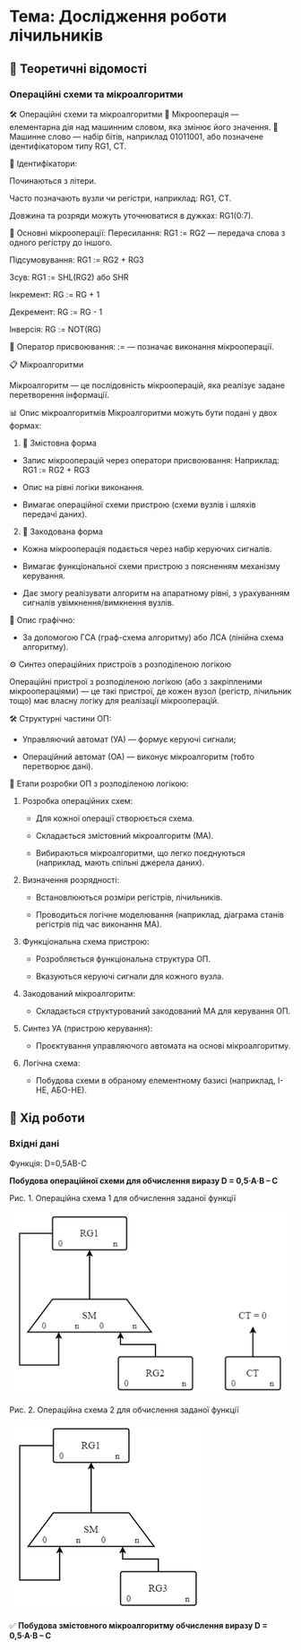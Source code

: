 # Тема: Дослідження роботи лічильників

## 📘 Теоретичні відомості

### Операційні схеми та мікроалгоритми

🛠️ Операційні схеми та мікроалгоритми
🔹 Мікрооперація — елементарна дія над машинним словом, яка змінює його значення.
🔹 Машинне слово — набір бітів, наприклад 01011001, або позначене ідентифікатором типу RG1, CT.

📌 Ідентифікатори:

Починаються з літери.

Часто позначають вузли чи регістри, наприклад: RG1, CT.

Довжина та розряди можуть уточнюватися в дужках: RG1(0:7).

🔄 Основні мікрооперації:
Пересилання: RG1 := RG2 — передача слова з одного регістру до іншого.

Підсумовування: RG1 := RG2 + RG3

Зсув: RG1 := SHL(RG2) або SHR

Інкремент: RG := RG + 1

Декремент: RG := RG - 1

Інверсія: RG := NOT(RG)

📌 Оператор присвоювання: := — позначає виконання мікрооперації.


📋 Мікроалгоритми

Мікроалгоритм — це послідовність мікрооперацій, яка реалізує задане перетворення інформації.

📊 Опис мікроалгоритмів
Мікроалгоритми можуть бути подані у двох формах:

1. 📝 Змістовна форма
   
 - Запис мікрооперацій через оператори присвоювання: Наприклад: RG1 := RG2 + RG3

 - Опис на рівні логіки виконання.

 - Вимагає операційної схеми пристрою (схеми вузлів і шляхів передачі даних).

2. 🔧 Закодована форма
 - Кожна мікрооперація подається через набір керуючих сигналів.

 - Вимагає функціональної схеми пристрою з поясненням механізму керування.

 - Дає змогу реалізувати алгоритм на апаратному рівні, з урахуванням сигналів увімкнення/вимкнення вузлів.

📐 Опис графічно:

 - За допомогою ГСА (граф-схема алгоритму) або ЛСА (лінійна схема алгоритму).

⚙️ Синтез операційних пристроїв з розподіленою логікою

Операційні пристрої з розподіленою логікою (або з закріпленими мікроопераціями) — це такі пристрої, де кожен вузол (регістр, лічильник тощо) має власну логіку для реалізації мікрооперацій.

🛠 Структурні частини ОП:

 - Управляючий автомат (УА) — формує керуючі сигнали;

 - Операційний автомат (ОА) — виконує мікроалгоритм (тобто перетворює дані).


📐 Етапи розробки ОП з розподіленою логікою:
1. Розробка операційних схем:

   - Для кожної операції створюється схема.
   - Складається змістовний мікроалгоритм (МА).

   - Вибираються мікроалгоритми, що легко поєднуються (наприклад, мають спільні джерела даних).

2. Визначення розрядності:

   - Встановлюються розміри регістрів, лічильників.

   - Проводиться логічне моделювання (наприклад, діаграма станів регістрів під час виконання МА).

3. Функціональна схема пристрою:

   - Розробляється функціональна структура ОП.

   - Вказуються керуючі сигнали для кожного вузла.

4. Закодований мікроалгоритм:

   - Складається структурований закодований МА для керування ОП.

5. Синтез УА (пристрою керування):

   - Проєктування управляючого автомата на основі мікроалгоритму.

6. Логічна схема:
   - Побудова схеми в обраному елементному базисі (наприклад, І-НЕ, АБО-НЕ).

## 🧪 Хід роботи

### Вхідні дані

Функція: D=0,5AB-C

**Побудова операційної схеми для обчислення виразу D = 0,5·A·B – C**

Рис. 1. Операційна схема 1 для обчислення заданої функції

![](Operational-diagram-for-calculating-a-given-function.png)


Рис. 2. Операційна схема 2 для обчислення заданої функції

![](Operational-diagram-for-calculating-a-given-function-2.png)


✅ **Побудова змістовного мікроалгоритму обчислення виразу D = 0,5·A·B – C**
